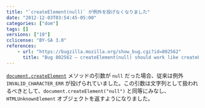 ```yaml
---
title: "`createElement(null)` が例外を投げなくなりました"
date: "2012-12-03T03:54:45-05:00"
categories: ["dom"]
tags: []
versions: ["19"]
cclicense: "BY-SA 3.0"
references:
    - url: "https://bugzilla.mozilla.org/show_bug.cgi?id=802562"
      title: "Bug 802562 – createElement(null) should work like createElement(\"null\")"
---
```

[`document.createElement`](https://developer.mozilla.org/ja/docs/DOM/document.createElement) メソッドの引数が `null` だった場合、従来は例外 `INVALID_CHARACTER_ERR` が投げられていました。この引数は文字列として扱われるべきとして、`document.createElement("null")` と同等にみなし、`HTMLUnknownElement` オブジェクトを返すようになりました。
